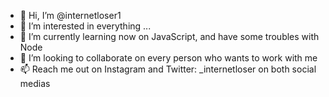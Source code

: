 - 👋 Hi, I’m @internetloser1
- 👀 I’m interested in everything ...
- 🌱 I’m currently learning now on JavaScript, and have some troubles with Node
- 💞️ I’m looking to collaborate on every person who wants to work with me
- 📫 Reach me out on Instagram and Twitter: _internetloser on both social medias

<!---
internetloser1/internetloser1 is a ✨ special ✨ repository because its `README.md` (this file) appears on your GitHub profile.
You can click the Preview link to take a look at your changes.
--->
